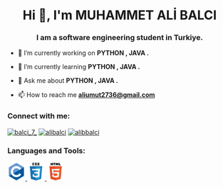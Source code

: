 <h1 align="center">Hi 👋, I'm MUHAMMET ALİ BALCI</h1>
<h3 align="center"> I am a software engineering student in Turkiye. </h3>

- 🔭 I’m currently working on **PYTHON , JAVA .**

- 🌱 I’m currently learning **PYTHON , JAVA .**

- 💬 Ask me about **PYTHON , JAVA .**

- 📫 How to reach me **aliumut2736@gmail.com**

<h3 align="left">Connect with me:</h3>
<p align="left">
<a href="https://x.com/balci̇_7_" target="blank"><img align="center" src="https://raw.githubusercontent.com/rahuldkjain/github-profile-readme-generator/master/src/images/icons/Social/twitter.svg" alt="balci̇_7_" height="30" width="40" /></a>
<a href="https://linkedin.com/in/ali̇-balci̇-00a361" target="blank"><img align="center" src="https://raw.githubusercontent.com/rahuldkjain/github-profile-readme-generator/master/src/images/icons/Social/linked-in-alt.svg" alt="ali̇balci̇" height="30" width="40" /></a>
<a href="https://www.instagram.com/alibbalci/" target="blank"><img align="center" src="https://raw.githubusercontent.com/rahuldkjain/github-profile-readme-generator/master/src/images/icons/Social/instagram.svg" alt="ali̇bbalci̇" height="30" width="40" /></a>
</p>

<h3 align="left">Languages and Tools:</h3>
<p align="left"> <a href="https://www.cprogramming.com/" target="_blank" rel="noreferrer"> <img src="https://raw.githubusercontent.com/devicons/devicon/master/icons/c/c-original.svg" alt="c" width="40" height="40"/> </a> <a href="https://www.w3schools.com/css/" target="_blank" rel="noreferrer"> <img src="https://raw.githubusercontent.com/devicons/devicon/master/icons/css3/css3-original-wordmark.svg" alt="css3" width="40" height="40"/> </a> <a href="https://www.w3.org/html/" target="_blank" rel="noreferrer"> <img src="https://raw.githubusercontent.com/devicons/devicon/master/icons/html5/html5-original-wordmark.svg" alt="html5" width="40" height="40"/> </a> </p>
